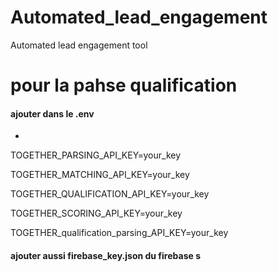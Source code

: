 # Automated_lead_engagement
Automated lead engagement tool

# pour la pahse qualification 
#### ajouter dans le .env
* 
TOGETHER_PARSING_API_KEY=your_key

TOGETHER_MATCHING_API_KEY=your_key

TOGETHER_QUALIFICATION_API_KEY=your_key

TOGETHER_SCORING_API_KEY=your_key

TOGETHER_qualification_parsing_API_KEY=your_key

#### ajouter aussi firebase_key.json du firebase s
